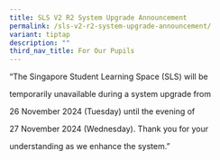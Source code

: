 ```yaml
---
title: SLS V2 R2 System Upgrade Announcement
permalink: /sls-v2-r2-system-upgrade-announcement/
variant: tiptap
description: ""
third_nav_title: For Our Pupils
---
```

<p>“The Singapore Student Learning Space (SLS) will be</p>
<p>temporarily unavailable during a system upgrade from</p>
<p>26 November 2024 (Tuesday) until the evening of</p>
<p>27 November 2024 (Wednesday). Thank you for your</p>
<p>understanding as we enhance the system.”</p>